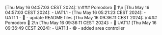 [Thu May 16 04:57:03 CEST 2024]:  \n### Pomodoro 🍅 1\n
[Thu May 16 04:57:03 CEST 2024]:    - UAT1.1 - 
[Thu May 16 05:21:23 CEST 2024]:    - UAT1.1 -  📝 - update README files
[Thu May 16 09:36:11 CEST 2024]:  \n### Pomodoro 🍅 2\n
[Thu May 16 09:36:11 CEST 2024]:  - 🚧 UAT1.1
[Thu May 16 09:36:49 CEST 2024]:    - UAT1.1 -  🟢 - added area controller
